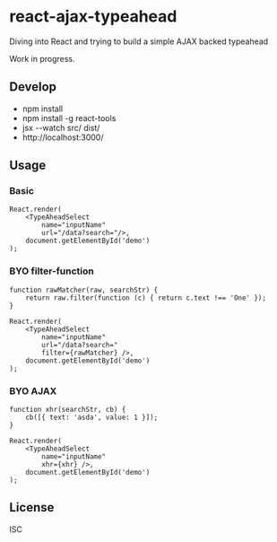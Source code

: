 # react-ajax-typeahead

Diving into React and trying to build a simple AJAX backed typeahead

Work in progress.

## Develop

* npm install
* npm install -g react-tools
* jsx --watch src/ dist/
* http://localhost:3000/

## Usage

### Basic

    React.render(
        <TypeAheadSelect
            name="inputName"
            url="/data?search="/>,
        document.getElementById('demo')
    );

### BYO filter-function

    function rawMatcher(raw, searchStr) {
        return raw.filter(function (c) { return c.text !== 'One' });
    }

    React.render(
        <TypeAheadSelect
            name="inputName"
            url="/data?search="
            filter={rawMatcher} />,
        document.getElementById('demo')
    );

### BYO AJAX

    function xhr(searchStr, cb) {
        cb([{ text: 'asda', value: 1 }]);
    }

    React.render(
        <TypeAheadSelect
            name="inputName"
            xhr={xhr} />,
        document.getElementById('demo')
    );

## License

ISC
